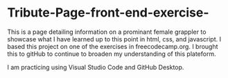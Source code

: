 # Tribute-Page-front-end-exercise-

This is a page detailing information on a prominant female grappler to showcase what I have learned up to this point in html, css, and javascript. I based this project on one of the exercises in freecodecamp.org. I brought this to gitHub to continue to broaden my understanding of this plateform. 

I am practicing using Visual Studio Code and GitHub Desktop.
